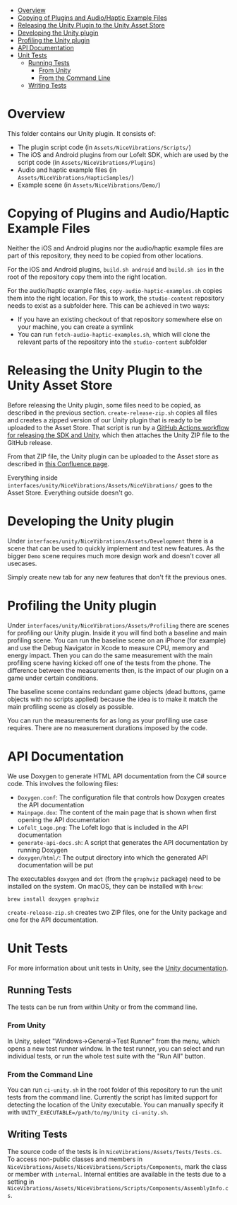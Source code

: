 - [Overview](#overview)
- [Copying of Plugins and Audio/Haptic Example Files](#copying-of-plugins-and-audiohaptic-example-files)
- [Releasing the Unity Plugin to the Unity Asset Store](#releasing-the-unity-plugin-to-the-unity-asset-store)
- [Developing the Unity plugin](#developing-the-unity-plugin)
- [Profiling the Unity plugin](#profiling-the-unity-plugin)
- [API Documentation](#api-documentation)
- [Unit Tests](#unit-tests)
  - [Running Tests](#running-tests)
    - [From Unity](#from-unity)
    - [From the Command Line](#from-the-command-line)
  - [Writing Tests](#writing-tests)

# Overview

This folder contains our Unity plugin. It consists of:
- The plugin script code (in `Assets/NiceVibrations/Scripts/`)
- The iOS and Android plugins from our Lofelt SDK, which are used by the script
  code (in `Assets/NiceVibrations/Plugins`)
- Audio and haptic example files (in `Assets/NiceVibrations/HapticSamples/`)
- Example scene (in `Assets/NiceVibrations/Demo/`)

# Copying of Plugins and Audio/Haptic Example Files

Neither the iOS and Android plugins nor the audio/haptic example files are part of this
repository, they need to be copied from other locations.

For the iOS and Android plugins, `build.sh android` and `build.sh ios` in the root of the
repository copy them into the right location.

For the audio/haptic example files, `copy-audio-haptic-examples.sh` copies them into
the right location. For this to work, the `studio-content` repository needs to exist as a
subfolder here. This can be achieved in two ways:
- If you have an existing checkout of that repository somewhere else on your machine, you
  can create a symlink
- You can run `fetch-audio-haptic-examples.sh`, which will clone the relevant parts of the
  repository into the `studio-content` subfolder

# Releasing the Unity Plugin to the Unity Asset Store

Before releasing the Unity plugin, some files need to be copied, as described in
the previous section. `create-release-zip.sh` copies all files and creates a zipped
version of our Unity plugin that is ready to be uploaded to the Asset Store. That
script is run by a [GitHub Actions workflow for releasing the SDK and Unity](../../.github/workflows/release-sdk-and-unity.yml),
which then attaches the Unity ZIP file to the GitHub release.

From that ZIP file, the Unity plugin can be uploaded to the Asset store as described
in [this Confluence page](https://lofelt.atlassian.net/wiki/spaces/PD/pages/1348108415/Release+Unity+Plugin+package).

Everything inside `interfaces/unity/NiceVibrations/Assets/NiceVibrations/` goes to the Asset Store. Everything outside doesn't go.

# Developing the Unity plugin

Under `interfaces/unity/NiceVibrations/Assets/Development` there is a scene that can be used to quickly implement and test new features. As the bigger `Demo` scene requires much more design work and doesn't cover all usecases.

Simply create new tab for any new features that don't fit the previous ones.

# Profiling the Unity plugin

Under `interfaces/unity/NiceVibrations/Assets/Profiling` there are scenes for profiling our Unity plugin. Inside it you will find both a baseline and main profiling scene. You can run the baseline scene on an iPhone (for example) and use the Debug Navigator in Xcode to measure CPU, memory and energy impact. Then you can do the same measurement with the main profiling scene having kicked off one of the tests from the phone. The difference between the measurements then, is the impact of our plugin on a game under certain conditions.

The baseline scene contains redundant game objects (dead buttons, game objects with no scripts applied) because the idea is to make it match the main profiling scene as closely as possible.

You can run the measurements for as long as your profiling use case requires. There are no measurement durations imposed by the code.

# API Documentation

We use Doxygen to generate HTML API documentation from the C# source code. This involves the
following files:
- `Doxygen.conf`: The configuration file that controls how Doxygen creates the API documentation
- `Mainpage.dox`: The content of the main page that is shown when first opening the API documentation
- `Lofelt_Logo.png`: The Lofelt logo that is included in the API documentation
- `generate-api-docs.sh`: A script that generates the API documentation by running Doxygen
- `doxygen/html/`: The output directory into which the generated API documentation will be put

The executables `doxygen` and `dot` (from the `graphviz` package) need to be installed on the system.
On macOS, they can be installed with `brew`:
```
brew install doxygen graphviz
```

`create-release-zip.sh` creates two ZIP files, one for the Unity package and one for the API
documentation.

# Unit Tests

For more information about unit tests in Unity, see the
[Unity documentation](https://docs.unity3d.com/Packages/com.unity.test-framework@1.1/manual/index.html).

## Running Tests

The tests can be run from within Unity or from the command line.

### From Unity
In Unity, select "Windows->General->Test Runner" from the menu, which opens a new test runner
window. In the test runner, you can select and run individual tests, or run the whole test suite with
the "Run All" button.

### From the Command Line
You can run `ci-unity.sh` in the root folder of this repository to run the unit tests from the
command line.
Currently the script has limited support for detecting the location of the Unity executable. You can
manually specify it with `UNITY_EXECUTABLE=/path/to/my/Unity ci-unity.sh`.

## Writing Tests

The source code of the tests is in `NiceVibrations/Assets/Tests/Tests.cs`. To access non-public
classes and members in `NiceVibrations/Assets/NiceVibrations/Scripts/Components`, mark the class
or member with `internal`. Internal entities are available in the tests due to a setting in
`NiceVibrations/Assets/NiceVibrations/Scripts/Components/AssemblyInfo.cs`.